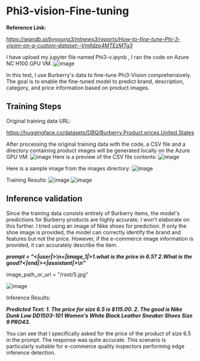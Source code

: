 # Phi3-vision-Fine-tuning

**Reference Link:**

*https://wandb.ai/byyoung3/mlnews3/reports/How-to-fine-tune-Phi-3-vision-on-a-custom-dataset--Vmlldzo4MTEzMTg3*


I have upload my jupyter file named Phi3-v.ipynb , I ran the code on Azure NC H100 GPU VM.
![image](https://github.com/davidsajare/david-share/blob/master/LLMs/Phi3-vision-Fine-tuning/images/4.png)

In this test, I use Burberry's data to fine-tune Phi3-Vision comprehensively. The goal is to enable the fine-tuned model to predict brand, description, category, and price information based on product images.

## Training Steps
Original training data URL:

https://huggingface.co/datasets/DBQ/Burberry.Product.prices.United.States


After processing the original training data with the code, a CSV file and a directory containing product images will be generated locally on the Azure GPU VM:
![image](https://github.com/davidsajare/Phi3-vision-Fine-tuning/blob/main/images/1.png)
Here is a preview of the CSV file contents:
![image](https://github.com/davidsajare/Phi3-vision-Fine-tuning/blob/main/images/2.png)

Here is a sample image from the images directory:
![image](https://github.com/davidsajare/Phi3-vision-Fine-tuning/blob/main/images/3.png)

Training Results:
![image](https://github.com/davidsajare/Phi3-vision-Fine-tuning/blob/main/images/5.png)
![image](https://github.com/davidsajare/Phi3-vision-Fine-tuning/blob/main/images/6.png)

## Inference validation

Since the training data consists entirely of Burberry items, the model's predictions for Burberry products are highly accurate. I won't elaborate on this further. I tried using an image of Nike shoes for prediction. If only the shoe image is provided, the model can correctly identify the brand and features but not the price. However, if the e-commerce image information is provided, it can accurately describe the item.

***prompt = "<|user|>\n<|image_1|>1.what is the price in 6.5? 2.What is the good?<|end|><|assistant|>\n"***

image_path_or_url = "/root/5.jpg"  

![image](https://github.com/davidsajare/Phi3-vision-Fine-tuning/blob/main/images/7.jpg)

Inference Results:

***Predicted Text: 1. The price for size 6.5 is $115.00. 2. The good is Nike Dunk Low DD1503-101 Women's White Black Leather Sneaker Shoes Size 9 PRO43.***

You can see that I specifically asked for the price of the product of size 6.5 in the prompt. The response was quite accurate. This scenario is particularly suitable for e-commerce quality inspectors performing edge inference detection.
